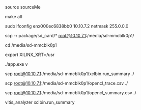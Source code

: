 source sourceMe

make all

sudo ifconfig enx000ec6838bb0 10.10.7.2 netmask 255.0.0.0

scp -r  package/sd_card/* root@10.10.7.1:/media/sd-mmcblk0p1/

cd /media/sd-mmcblk0p1

export XILINX_XRT=/usr

./app.exe v

scp root@10.10.7.1:/media/sd-mmcblk0p1/xclbin.run_summary ./

scp root@10.10.7.1:/media/sd-mmcblk0p1/opencl_trace.csv ./

scp root@10.10.7.1:/media/sd-mmcblk0p1/opencl_summary.csv ./

vitis_analyzer xclbin.run_summary

